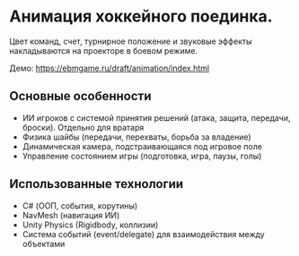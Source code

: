 # Анимация хоккейного поединка. 
Цвет команд, счет, турнирное положение и звуковые эффекты накладываются на проекторе в боевом режиме.

Демо: https://ebmgame.ru/draft/animation/index.html

## Основные особенности
  - ИИ игроков с системой принятия решений (атака, защита, передачи, броски). Отдельно для вратаря
  - Физика шайбы (передачи, перехваты, борьба за владение)
  - Динамическая камера, подстраивающаяся под игровое поле
  - Управление состоянием игры (подготовка, игра, паузы, голы)

## Использованные технологии
  - C# (ООП, события, корутины)
  - NavMesh (навигация ИИ)
  - Unity Physics (Rigidbody, коллизии)
  - Система событий (event/delegate) для взаимодействия между объектами
